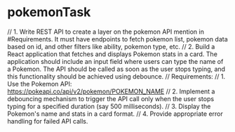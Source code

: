 # pokemonTask

// 1. Write REST API to create a layer on the pokemon API mention in #Requirements. It must have endpoints to fetch pokemon list, pokemon data based on id, and other filters like ability, pokemon type, etc.
// 2. Build a React application that fetches and displays Pokemon stats in a card. The application should include an input field where users can type the name of a Pokemon. The API should be called as soon as the user stops typing, and this functionality should be achieved using debounce.
// Requirements:
// 1. Use the Pokemon API: https://pokeapi.co/api/v2/pokemon/POKEMON_NAME
// 2. Implement a debouncing mechanism to trigger the API call only when the user stops typing for a specified duration (say 500 milliseconds).
// 3. Display the Pokemon's name and stats in a card format.
// 4. Provide appropriate error handling for failed API calls.